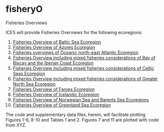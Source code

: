 # fisheryO
Fisheries Overviews

ICES will provide Fisheries Overviews for the following ecoregions:

1. [Fisheries Overview of Baltic Sea Ecoregion](https://community.ices.dk/Advice/Advice2016/BalticSea/Draft_advice/BalticSeaEcoregion_FisheriesOverviews.docx?Web=1)
2. [Fisheries Overview of Azores Ecoregion](https://community.ices.dk/Advice/Advice2016/Widely/Draft_advice/AzoresEcoregion_FisheriesOverviews.docx?Web=1)
3. [Fisheries overviews of Oceanic north-east Atlantic Ecoregion](https://community.ices.dk/Advice/Advice2016/Widely/Draft_advice/OceanicNortheastAtlanticEcoregion_FisheriesOverviews.docx?Web=1)
4. [Fisheries Overview including mixed fisheries considerations of Bay of Biscay and the Iberian Coast Ecoregion](https://community.ices.dk/Advice/Advice2016/Biscay/Draft_advice/BayofBiscayandtheIberianCoastEcoregion_FisheriesOverviews.docx?Web=1)
5. [Fisheries Overview including mixed fisheries considerations of Celtic Seas Ecoregion](https://community.ices.dk/Advice/Advice2016/CelticSea/Draft_advice/CelticSeasEcoregion_FisheriesOverviews.docx?Web=1)
6. [Fisheries Overview including mixed fisheries considerations of Greater North Sea Ecoregion](https://community.ices.dk/Advice/Advice2016/NorthSea/Draft_advice/GreaterNorthSeaEcoregion_FisheriesOverviews.docx?Web=1)
7. [Fisheries Overview of Faroes Ecoregion](https://community.ices.dk/Advice/Advice2016/Faroes/Draft_advice/FaroesEcoregion_FisheriesOverviews.docx?Web=1)
8. [Fisheries Overview of Icelandic Ecoregion](https://community.ices.dk/Advice/Advice2016/Iceland/Draft_advice/IcelandicEcoregion_FisheriesOverviews.docx?Web=1)
9. [Fisheries Overview of Norwegian Sea and Barents Sea Ecoregions](https://community.ices.dk/Advice/Advice2016/BarentsSea/Draft_advice/NorwegianSeaBarentsSeaEcoregions_FisheriesOverviews.docx?Web=1)
10. [Fisheries Overview of Greenland Sea Ecoregion](https://community.ices.dk/Advice/Advice2016/Iceland/Draft_advice/GreenlandSeaEcoregion_FisheriesOverviews.docx?Web=1)

The code and supplementary data files, herein, will facilitate plotting Figures 1-6, 8-10 and Tables 1 and 2. Figures 7 and 11 are plotted with code from XYZ. 
